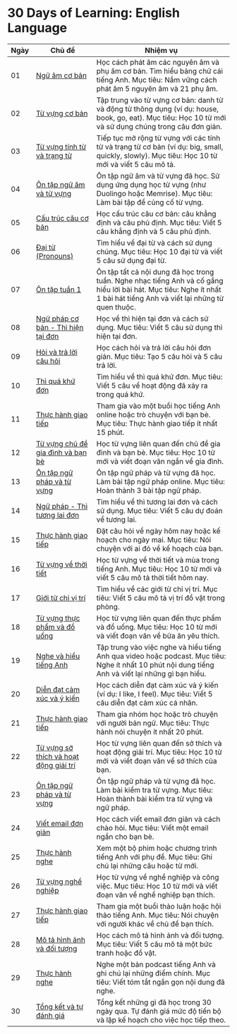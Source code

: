 # 30 Days of Learning: English Language

| Ngày | Chủ đề                                          | Nhiệm vụ                                                                                                                                       |
|------|-------------------------------------------------|-----------------------------------------------------------------------------------------------------------------------------------------------|
| 01   | [Ngữ âm cơ bản](01_Ngữ_âm_cơ_bản)              | Học cách phát âm các nguyên âm và phụ âm cơ bản. Tìm hiểu bảng chữ cái tiếng Anh. Mục tiêu: Nắm vững cách phát âm 5 nguyên âm và 21 phụ âm. |
| 02   | [Từ vựng cơ bản](02_Từ_vựng_cơ_bản)           | Tập trung vào từ vựng cơ bản: danh từ và động từ thông dụng (ví dụ: house, book, go, eat). Mục tiêu: Học 10 từ mới và sử dụng chúng trong câu đơn giản. |
| 03   | [Từ vựng tính từ và trạng từ](03_Từ_vựng_tính_từ_và_trạng_từ) | Tiếp tục mở rộng từ vựng với các tính từ và trạng từ cơ bản (ví dụ: big, small, quickly, slowly). Mục tiêu: Học 10 từ mới và viết 5 câu mô tả. |
| 04   | [Ôn tập ngữ âm và từ vựng](04_Ôn_tập_ngữ_âm_và_từ_vựng)         | Ôn tập ngữ âm và từ vựng đã học. Sử dụng ứng dụng học từ vựng (như Duolingo hoặc Memrise). Mục tiêu: Làm bài tập để củng cố từ vựng.        |
| 05   | [Cấu trúc câu cơ bản](05_Cấu_trúc_câu_cơ_bản)                  | Học cấu trúc câu cơ bản: câu khẳng định và câu phủ định. Mục tiêu: Viết 5 câu khẳng định và 5 câu phủ định.                              |
| 06   | [Đại từ (Pronouns)](06_Đại_từ)                    | Tìm hiểu về đại từ và cách sử dụng chúng. Mục tiêu: Học 10 đại từ và viết 5 câu sử dụng đại từ.                                           |
| 07   | [Ôn tập tuần 1](07_Ôn_tập_tuần_1)                   | Ôn tập tất cả nội dung đã học trong tuần. Nghe nhạc tiếng Anh và cố gắng hiểu lời bài hát. Mục tiêu: Nghe ít nhất 1 bài hát tiếng Anh và viết lại những từ quen thuộc. |
| 08   | [Ngữ pháp cơ bản - Thì hiện tại đơn](08_Ngữ_pháp_cơ_bản_-_Thì_hiện_tại_đơn) | Học về thì hiện tại đơn và cách sử dụng. Mục tiêu: Viết 5 câu sử dụng thì hiện tại đơn.                                                     |
| 09   | [Hỏi và trả lời câu hỏi](09_Hỏi_và_trả_lời_câu_hỏi)         | Học cách hỏi và trả lời câu hỏi đơn giản. Mục tiêu: Tạo 5 câu hỏi và 5 câu trả lời.                                                       |
| 10   | [Thì quá khứ đơn](10_Thì_quá_khứ_đơn)                     | Tìm hiểu về thì quá khứ đơn. Mục tiêu: Viết 5 câu về hoạt động đã xảy ra trong quá khứ.                                                    |
| 11   | [Thực hành giao tiếp](11_Thực_hành_giao_tiếp)              | Tham gia vào một buổi học tiếng Anh online hoặc trò chuyện với bạn bè. Mục tiêu: Thực hành giao tiếp ít nhất 15 phút.                    |
| 12   | [Từ vựng chủ đề gia đình và bạn bè](12_Từ_vựng_chủ_đề_gia_đình_và_bạn_bè) | Học từ vựng liên quan đến chủ đề gia đình và bạn bè. Mục tiêu: Học 10 từ mới và viết đoạn văn ngắn về gia đình.                           |
| 13   | [Ôn tập ngữ pháp và từ vựng](13_Ôn_tập_ngữ_pháp_và_từ_vựng)         | Ôn tập ngữ pháp và từ vựng đã học. Làm bài tập ngữ pháp online. Mục tiêu: Hoàn thành 3 bài tập ngữ pháp.                                 |
| 14   | [Ngữ pháp - Thì tương lai đơn](14_Ngữ_pháp_-_Thì_tương_lai_đơn)   | Tìm hiểu về thì tương lai đơn và cách sử dụng. Mục tiêu: Viết 5 câu dự đoán về tương lai.                                                  |
| 15   | [Thực hành giao tiếp](15_Thực_hành_giao_tiếp)              | Đặt câu hỏi về ngày hôm nay hoặc kế hoạch cho ngày mai. Mục tiêu: Nói chuyện với ai đó về kế hoạch của bạn.                                |
| 16   | [Từ vựng về thời tiết](16_Từ_vựng_về_thời_tiết)            | Học từ vựng về thời tiết và mùa trong tiếng Anh. Mục tiêu: Học 10 từ mới và viết 5 câu mô tả thời tiết hôm nay.                          |
| 17   | [Giới từ chỉ vị trí](17_Giới_từ_chỉ_vị_trí)                  | Tìm hiểu về các giới từ chỉ vị trí. Mục tiêu: Viết 5 câu mô tả vị trí đồ vật trong phòng.                                                  |
| 18   | [Từ vựng thực phẩm và đồ uống](18_Từ_vựng_thực_phẩm_và_đồ_uống) | Học từ vựng liên quan đến thực phẩm và đồ uống. Mục tiêu: Học 10 từ mới và viết đoạn văn về bữa ăn yêu thích.                           |
| 19   | [Nghe và hiểu tiếng Anh](19_Nghe_và_hiểu_tiếng_Anh)          | Tập trung vào việc nghe và hiểu tiếng Anh qua video hoặc podcast. Mục tiêu: Nghe ít nhất 10 phút nội dung tiếng Anh và viết lại những gì bạn hiểu. |
| 20   | [Diễn đạt cảm xúc và ý kiến](20_Diễn_đạt_cảm_xúc_và_ý_kiến)    | Học cách diễn đạt cảm xúc và ý kiến (ví dụ: I like, I feel). Mục tiêu: Viết 5 câu diễn đạt cảm xúc cá nhân.                               |
| 21   | [Thực hành giao tiếp](21_Thực_hành_giao_tiếp)              | Tham gia nhóm học hoặc trò chuyện với người bản ngữ. Mục tiêu: Thực hành nói chuyện ít nhất 20 phút.                                     |
| 22   | [Từ vựng sở thích và hoạt động giải trí](22_Từ_vựng_sở_thích_và_hoạt_động_giải_trí) | Học từ vựng liên quan đến sở thích và hoạt động giải trí. Mục tiêu: Học 10 từ mới và viết đoạn văn về sở thích của bạn.                  |
| 23   | [Ôn tập ngữ pháp và từ vựng](23_Ôn_tập_ngữ_pháp_và_từ_vựng)         | Ôn tập ngữ pháp và từ vựng đã học. Làm bài kiểm tra từ vựng. Mục tiêu: Hoàn thành bài kiểm tra từ vựng và ngữ pháp.                     |
| 24   | [Viết email đơn giản](24_Viết_email_đơn_giản)                | Học cách viết email đơn giản và cách chào hỏi. Mục tiêu: Viết một email ngắn cho bạn bè.                                                 |
| 25   | [Thực hành nghe](25_Thực_hành_nghe)                         | Xem một bộ phim hoặc chương trình tiếng Anh với phụ đề. Mục tiêu: Ghi chú lại những câu hoặc từ mới.                                     |
| 26   | [Từ vựng nghề nghiệp](26_Từ_vựng_nghề_nghiệp)                | Học từ vựng về nghề nghiệp và công việc. Mục tiêu: Học 10 từ mới và viết đoạn văn về nghề nghiệp bạn thích.                             |
| 27   | [Thực hành giao tiếp](27_Thực_hành_giao_tiếp)              | Tham gia một buổi thảo luận hoặc hội thảo tiếng Anh. Mục tiêu: Nói chuyện với người khác về chủ đề bạn thích.                           |
| 28   | [Mô tả hình ảnh và đối tượng](28_Mô_tả_hình_ảnh_và_đối_tượng) | Học cách mô tả hình ảnh và đối tượng. Mục tiêu: Viết 5 câu mô tả một bức tranh hoặc đồ vật.                                              |
| 29   | [Thực hành nghe](29_Thực_hành_nghe)                         | Nghe một bản podcast tiếng Anh và ghi chú lại những điểm chính. Mục tiêu: Viết tóm tắt ngắn gọn nội dung đã nghe.                        |
| 30   | [Tổng kết và tự đánh giá](30_Tổng_kết_và_tự_đánh_giá)       | Tổng kết những gì đã học trong 30 ngày qua. Tự đánh giá mức độ tiến bộ và lập kế hoạch cho việc học tiếp theo.                            |

